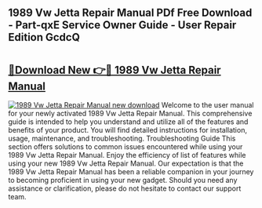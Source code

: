 ## 1989 Vw Jetta Repair Manual PDf Free Download - Part-qxE Service Owner Guide - User Repair Edition GcdcQ

# <h2><a href="http://bc51235.oget.top/?id=1989+Vw+Jetta+Repair+Manual">🔗Download New 👉🔴 1989 Vw Jetta Repair Manual</a></h2>

[![1989 Vw Jetta Repair Manual new download](https://i.imgur.com/5g1atiW.png)](http://bc51235.oget.top/?id=1989+Vw+Jetta+Repair+Manual)
Welcome to the user manual for your newly activated 1989 Vw Jetta Repair Manual. This comprehensive guide is intended to help you understand and utilize all of the features and benefits of your product. You will find detailed instructions for installation, usage, maintenance, and troubleshooting. Troubleshooting Guide This section offers solutions to common issues encountered while using your 1989 Vw Jetta Repair Manual. Enjoy the efficiency of list of features while using your new 1989 Vw Jetta Repair Manual. Our expectation is that the 1989 Vw Jetta Repair Manual has been a reliable companion in your journey to becoming proficient in using your new gadget. Should you need any assistance or clarification, please do not hesitate to contact our support team.

